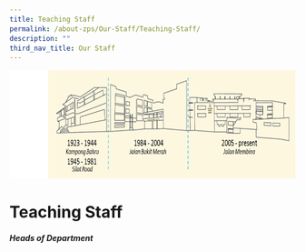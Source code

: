 ```yaml
---
title: Teaching Staff
permalink: /about-zps/Our-Staff/Teaching-Staff/
description: ""
third_nav_title: Our Staff
---
```

![](/images/AboutZPSSubpage.jpg)

Teaching Staff
==============

##### **Heads of Department**
